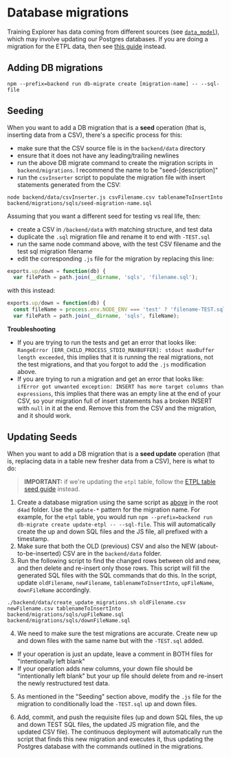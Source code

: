 # Database migrations

Training Explorer has data coming from different sources (see [`data_model`](https://github.com/newjersey/d4ad/blob/master/data_model.md)), which may involve updating our Postgres databases. If you are doing a migration for the ETPL data, then see [this guide](https://github.com/newjersey/d4ad/blob/master/etpl_table_seed_guide.md) instead.

## Adding DB migrations

```shell script
npm --prefix=backend run db-migrate create [migration-name] -- --sql-file
```

## Seeding

When you want to add a DB migration that is a **seed** operation (that is, inserting data from a CSV), there's a specific process for this:

- make sure that the CSV source file is in the `backend/data` directory
- ensure that it does not have any leading/trailing newlines
- run the above DB migrate command to create the migration scripts in `backend/migrations`.
  I recommend the name to be "seed-[description]"
- run the `csvInserter` script to populate the migration file with insert statements generated from the CSV:

```shell script
node backend/data/csvInserter.js csvFilename.csv tablenameToInsertInto backend/migrations/sqls/seed-migration-name.sql
```

Assuming that you want a different seed for testing vs real life, then:

- create a CSV in `/backend/data` with matching structure, and test data
- duplicate the `.sql` migration file and rename it to end with `-TEST.sql`
- run the same node command above, with the test CSV filename and the test sql migration filename
- edit the corresponding `.js` file for the migration by replacing this line:

```javascript
exports.up/down = function(db) {
  var filePath = path.join(__dirname, 'sqls', 'filename.sql');
```

with this instead:

```javascript
exports.up/down = function(db) {
  const fileName = process.env.NODE_ENV === 'test' ? 'filename-TEST.sql' : 'filename.sql';
  var filePath = path.join(__dirname, 'sqls', fileName);
```

**Troubleshooting**

- If you are trying to run the tests and get an error that looks like:
  `RangeError [ERR_CHILD_PROCESS_STDIO_MAXBUFFER]: stdout maxBuffer length exceeded`, this implies that it is running
  the real migrations, not the test migrations, and that you forgot to add the `.js` modification above.
- If you are trying to run a migration and get an error that looks like:
  `ifError got unwanted exception: INSERT has more target columns than expressions`, this implies that there was an
  empty line at the end of your CSV, so your migration full of insert statements has a broken INSERT with `null` in it at the end.
  Remove this from the CSV and the migration, and it should work.

## Updating Seeds

When you want to add a DB migration that is a **seed update** operation (that is, replacing data
in a table new fresher data from a CSV), here is what to do:

> **IMPORTANT:** if we're updating the `etpl` table, follow the [ETPL table seed guide](https://github.com/newjersey/d4ad/blob/master/etpl_table_seed_guide.md) instead.

1. Create a database migration using the same script as [above](d4ad#adding-db-migrations) in the root `d4ad` folder. Use the `update-*` pattern for the migration name. For example, for the `etpl` table, you would run `npm --prefix=backend run db-migrate create update-etpl -- --sql-file`. This will automatically create the up and down SQL files and the JS file, all prefixed with a timestamp.
2. Make sure that both the OLD (previous) CSV and also the NEW (about-to-be-inserted) CSV are in the `backend/data` folder.
3. Run the following script to find the changed rows between old and new, and then delete and re-insert only those rows. This script will fill the generated SQL files with the SQL commands that do this. In the script, update `oldFilename`, `newFilename`, `tablenameToInsertInto`, `upFileName`, `downFileName` accordingly.

```shell script
./backend/data/create_update_migrations.sh oldFilename.csv newFilename.csv tablenameToInsertInto backend/migrations/sqls/upFileName.sql backend/migrations/sqls/downFileName.sql
```

4. We need to make sure the test migrations are accurate. Create new up and down files with the same name but with the `-TEST.sql` added.

- If your operation is just an update, leave a comment in BOTH files for "intentionally left blank"
- If your operation adds new columns, your down file should be "intentionally left blank" but your up file should delete from and re-insert the newly restructured test data.

5. As mentioned in the "Seeding" section above, modify the `.js` file for the migration to conditionally load the `-TEST.sql` up and down files.

6. Add, commit, and push the requisite files (up and down SQL files, the up and down TEST SQL files, the updated JS migration file, and the updated CSV file). The continuous deployment will automatically run the script that finds this new migration and executes it, thus updating the Postgres database with the commands outlined in the migrations.
